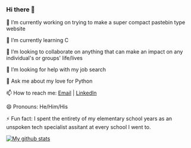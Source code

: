 ### Hi there 👋

 🔭 I’m currently working on trying to make a super compact pastebin type website
 
 🌱 I’m currently learning C
 
 👯 I’m looking to collaborate on anything that can make an impact on any individual's or groups' life/lives
 
 🤔 I’m looking for help with my job search
 
 💬 Ask me about my love for Python
 
 📫 How to reach me: [Email](mailto:thomasjshottsjr@gmail.com) | [LinkedIn](https://linkedin.com/in/thomasshottsjr) 
 
 😄 Pronouns: He/Him/His
 
 ⚡ Fun fact: I spent the entirety of my elementary school years as an unspoken tech specialist assitant at every school I went to.

[![My github stats](https://github-readme-stats.vercel.app/api?username=darkwolfxj)](https://github.com/darkwolfxj/github-readme-stats)
